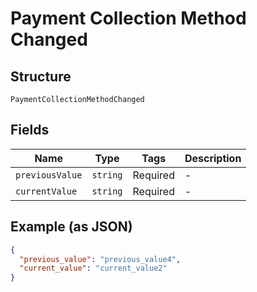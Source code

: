 
# Payment Collection Method Changed

## Structure

`PaymentCollectionMethodChanged`

## Fields

| Name | Type | Tags | Description |
|  --- | --- | --- | --- |
| `previousValue` | `string` | Required | - |
| `currentValue` | `string` | Required | - |

## Example (as JSON)

```json
{
  "previous_value": "previous_value4",
  "current_value": "current_value2"
}
```

